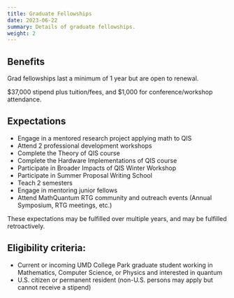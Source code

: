 ```yaml
---
title: Graduate Fellowships
date: 2023-06-22
summary: Details of graduate fellowships.
weight: 2
---
```

## Benefits

Grad fellowships last a minimum of 1 year but are open to renewal.

$37,000 stipend plus tuition/fees, and $1,000 for conference/workshop attendance.

## Expectations
- Engage in a mentored research project applying math to QIS
- Attend 2 professional development workshops
- Complete the Theory of QIS course
- Complete the Hardware Implementations of QIS course
- Participate in Broader Impacts of QIS Winter Workshop
- Participate in Summer Proposal Writing School
- Teach 2 semesters
- Engage in mentoring junior fellows
- Attend MathQuantum RTG community and outreach events (Annual Symposium, RTG meetings, etc.)

These expectations may be fulfilled over multiple years, and may be fulfilled retroactively.

## Eligibility criteria:
- Current or incoming UMD College Park graduate student working in Mathematics, Computer Science, or Physics and interested in quantum
- U.S. citizen or permanent resident (non-U.S. persons may apply but cannot receive a stipend)